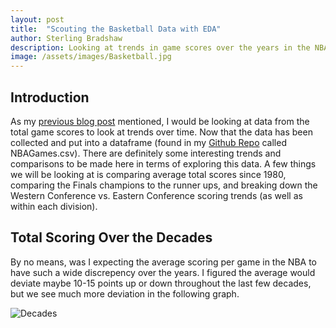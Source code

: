 ```yaml
---
layout: post
title:  "Scouting the Basketball Data with EDA"
author: Sterling Bradshaw
description: Looking at trends in game scores over the years in the NBA
image: /assets/images/Basketball.jpg
---
```


## Introduction
As my [previous blog post](https://sterling-bradshaw.github.io/my386blog/2023/03/15/Data-Gather.html) mentioned, I would be looking at data from the total game scores to look at trends over time. Now that the data has been collected and put into a dataframe (found in my [Github Repo](https://github.com/sterling-bradshaw/386Project) called NBAGames.csv). There are definitely some interesting trends and comparisons to be made here in terms of exploring this data. A few things we will be looking at is comparing average total scores since 1980, comparing the Finals champions to the runner ups, and breaking down the Western Conference vs. Eastern Conference scoring trends (as well as within each division).

## Total Scoring Over the Decades
By no means, was I expecting the average scoring per game in the NBA to have such a wide discrepency over the years. I figured the average would deviate maybe 10-15 points up or down throughout the last few decades, but we see much more deviation in the following graph.

![Decades](decades.jpg)